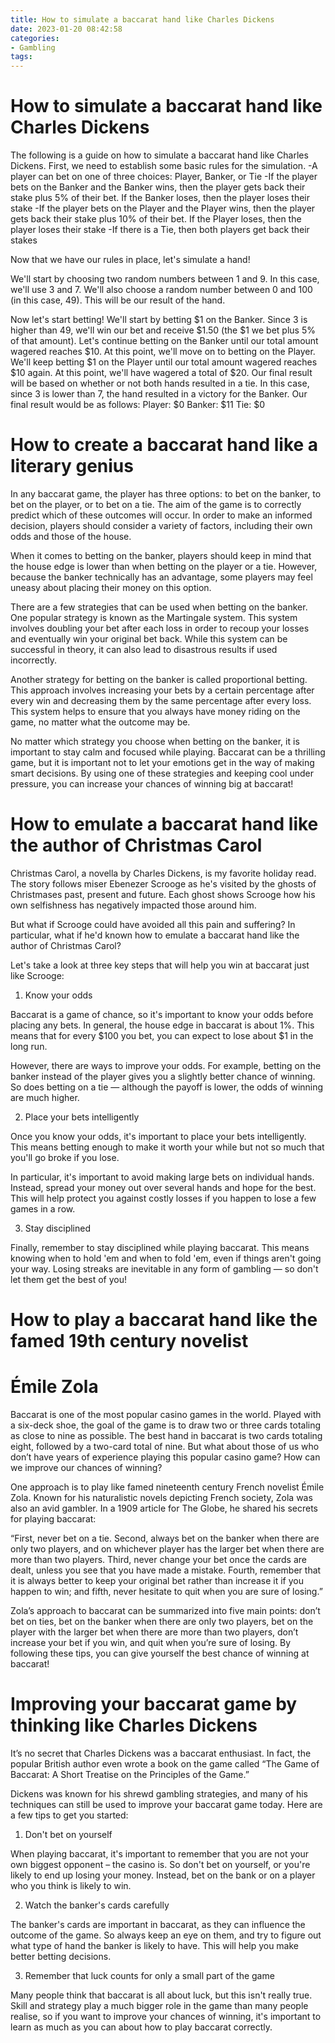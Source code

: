 ```yaml
---
title: How to simulate a baccarat hand like Charles Dickens
date: 2023-01-20 08:42:58
categories:
- Gambling
tags:
---
```



#  How to simulate a baccarat hand like Charles Dickens

The following is a guide on how to simulate a baccarat hand like Charles Dickens. 
First, we need to establish some basic rules for the simulation. 
-A player can bet on one of three choices: Player, Banker, or Tie
-If the player bets on the Banker and the Banker wins, then the player gets back their stake plus 5% of their bet. If the Banker loses, then the player loses their stake
-If the player bets on the Player and the Player wins, then the player gets back their stake plus 10% of their bet. If the Player loses, then the player loses their stake
-If there is a Tie, then both players get back their stakes

Now that we have our rules in place, let's simulate a hand!

We'll start by choosing two random numbers between 1 and 9. In this case, we'll use 3 and 7. We'll also choose a random number between 0 and 100 (in this case, 49). This will be our result of the hand.

Now let's start betting! We'll start by betting $1 on the Banker. Since 3 is higher than 49, we'll win our bet and receive $1.50 (the $1 we bet plus 5% of that amount). Let's continue betting on the Banker until our total amount wagered reaches $10. At this point, we'll move on to betting on the Player. We'll keep betting $1 on the Player until our total amount wagered reaches $10 again. At this point, we'll have wagered a total of $20. Our final result will be based on whether or not both hands resulted in a tie. In this case, since 3 is lower than 7, the hand resulted in a victory for the Banker. Our final result would be as follows: 
Player: $0 
Banker: $11 
Tie: $0

#  How to create a baccarat hand like a literary genius

In any baccarat game, the player has three options: to bet on the banker, to bet on the player, or to bet on a tie. The aim of the game is to correctly predict which of these outcomes will occur. In order to make an informed decision, players should consider a variety of factors, including their own odds and those of the house.

When it comes to betting on the banker, players should keep in mind that the house edge is lower than when betting on the player or a tie. However, because the banker technically has an advantage, some players may feel uneasy about placing their money on this option.

There are a few strategies that can be used when betting on the banker. One popular strategy is known as the Martingale system. This system involves doubling your bet after each loss in order to recoup your losses and eventually win your original bet back. While this system can be successful in theory, it can also lead to disastrous results if used incorrectly.

Another strategy for betting on the banker is called proportional betting. This approach involves increasing your bets by a certain percentage after every win and decreasing them by the same percentage after every loss. This system helps to ensure that you always have money riding on the game, no matter what the outcome may be.

No matter which strategy you choose when betting on the banker, it is important to stay calm and focused while playing. Baccarat can be a thrilling game, but it is important not to let your emotions get in the way of making smart decisions. By using one of these strategies and keeping cool under pressure, you can increase your chances of winning big at baccarat!

#  How to emulate a baccarat hand like the author of Christmas Carol

Christmas Carol, a novella by Charles Dickens, is my favorite holiday read. The story follows miser Ebenezer Scrooge as he's visited by the ghosts of Christmases past, present and future. Each ghost shows Scrooge how his own selfishness has negatively impacted those around him.

But what if Scrooge could have avoided all this pain and suffering? In particular, what if he'd known how to emulate a baccarat hand like the author of Christmas Carol?

Let's take a look at three key steps that will help you win at baccarat just like Scrooge:

1. Know your odds

Baccarat is a game of chance, so it's important to know your odds before placing any bets. In general, the house edge in baccarat is about 1%. This means that for every $100 you bet, you can expect to lose about $1 in the long run.

However, there are ways to improve your odds. For example, betting on the banker instead of the player gives you a slightly better chance of winning. So does betting on a tie — although the payoff is lower, the odds of winning are much higher.

2. Place your bets intelligently

Once you know your odds, it's important to place your bets intelligently. This means betting enough to make it worth your while but not so much that you'll go broke if you lose.

In particular, it's important to avoid making large bets on individual hands. Instead, spread your money out over several hands and hope for the best. This will help protect you against costly losses if you happen to lose a few games in a row.

3. Stay disciplined

Finally, remember to stay disciplined while playing baccarat. This means knowing when to hold 'em and when to fold 'em, even if things aren't going your way. Losing streaks are inevitable in any form of gambling — so don't let them get the best of you!

#  How to play a baccarat hand like the famed 19th century novelist

# Émile Zola

Baccarat is one of the most popular casino games in the world. Played with a six-deck shoe, the goal of the game is to draw two or three cards totaling as close to nine as possible. The best hand in baccarat is two cards totaling eight, followed by a two-card total of nine. But what about those of us who don’t have years of experience playing this popular casino game? How can we improve our chances of winning?

One approach is to play like famed nineteenth century French novelist Émile Zola. Known for his naturalistic novels depicting French society, Zola was also an avid gambler. In a 1909 article for The Globe, he shared his secrets for playing baccarat:

“First, never bet on a tie. Second, always bet on the banker when there are only two players, and on whichever player has the larger bet when there are more than two players. Third, never change your bet once the cards are dealt, unless you see that you have made a mistake. Fourth, remember that it is always better to keep your original bet rather than increase it if you happen to win; and fifth, never hesitate to quit when you are sure of losing.”

Zola’s approach to baccarat can be summarized into five main points: don’t bet on ties, bet on the banker when there are only two players, bet on the player with the larger bet when there are more than two players, don’t increase your bet if you win, and quit when you’re sure of losing. By following these tips, you can give yourself the best chance of winning at baccarat!

#  Improving your baccarat game by thinking like Charles Dickens

It’s no secret that Charles Dickens was a baccarat enthusiast. In fact, the popular British author even wrote a book on the game called “The Game of Baccarat: A Short Treatise on the Principles of the Game.”

Dickens was known for his shrewd gambling strategies, and many of his techniques can still be used to improve your baccarat game today. Here are a few tips to get you started:

1. Don't bet on yourself

When playing baccarat, it's important to remember that you are not your own biggest opponent – the casino is. So don't bet on yourself, or you're likely to end up losing your money. Instead, bet on the bank or on a player who you think is likely to win.

2. Watch the banker's cards carefully

The banker's cards are important in baccarat, as they can influence the outcome of the game. So always keep an eye on them, and try to figure out what type of hand the banker is likely to have. This will help you make better betting decisions.

3. Remember that luck counts for only a small part of the game

Many people think that baccarat is all about luck, but this isn't really true. Skill and strategy play a much bigger role in the game than many people realise, so if you want to improve your chances of winning, it's important to learn as much as you can about how to play baccarat correctly.